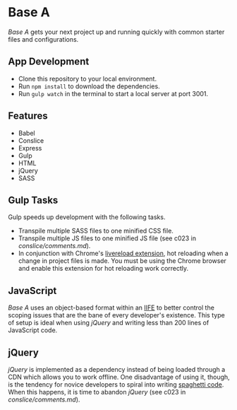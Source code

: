 # Base A
*Base A* gets your next project up and running quickly with common starter files and configurations.

## App Development
* Clone this repository to your local environment.
* Run ` npm install ` to download the dependencies.
* Run ` gulp watch ` in the terminal to start a local server at port 3001.

## Features
* Babel
* Conslice
* Express
* Gulp
* HTML
* jQuery
* SASS

## Gulp Tasks
Gulp speeds up development with the following tasks.
* Transpile multiple SASS files to one minified CSS file.
* Transpile multiple JS files to one minified JS file (see c023 in *conslice/comments.md*).
* In conjunction with Chrome's [livereload extension](https://chrome.google.com/webstore/detail/livereload/jnihajbhpnppcggbcgedagnkighmdlei?hl=en), hot reloading when a change in project files is made. You must be using the Chrome browser and enable this extension for hot reloading work correctly.

## JavaScript
*Base A* uses an object-based format within an  [IIFE](https://developer.mozilla.org/en-US/docs/Glossary/IIFE) to better control the scoping issues that are the bane of every developer's existence. This type of setup is ideal when using *jQuery* and writing less than 200 lines of JavaScript code.

## jQuery
*jQuery* is implemented as a dependency instead of being loaded through a CDN which allows you to work offline. One disadvantage of using it, though, is the tendency for novice developers to spiral into writing [spaghetti code](https://en.wikipedia.org/wiki/Spaghetti_code). When this happens, it is time to abandon *jQuery* (see c023 in *conslice/comments.md*).
